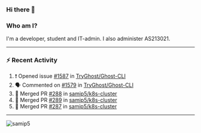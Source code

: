 ### Hi there 👋

### Who am I?
I'm a developer, student and IT-admin. I also administer AS213021.

---
### :zap: Recent Activity
<!--START_SECTION:activity-->
1. ❗️ Opened issue [#1587](https://github.com/TryGhost/Ghost-CLI/issues/1587) in [TryGhost/Ghost-CLI](https://github.com/TryGhost/Ghost-CLI)
2. 🗣 Commented on [#1579](https://github.com/TryGhost/Ghost-CLI/issues/1579) in [TryGhost/Ghost-CLI](https://github.com/TryGhost/Ghost-CLI)
3. 🎉 Merged PR [#288](https://github.com/samip5/k8s-cluster/pull/288) in [samip5/k8s-cluster](https://github.com/samip5/k8s-cluster)
4. 🎉 Merged PR [#289](https://github.com/samip5/k8s-cluster/pull/289) in [samip5/k8s-cluster](https://github.com/samip5/k8s-cluster)
5. 🎉 Merged PR [#287](https://github.com/samip5/k8s-cluster/pull/287) in [samip5/k8s-cluster](https://github.com/samip5/k8s-cluster)
<!--END_SECTION:activity-->
---

<img align="center" src="https://github-readme-stats.vercel.app/api?username=samip5&show_icons=true" alt="samip5" />
